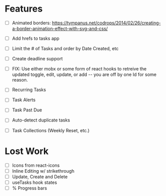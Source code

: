 # Features

- [ ] Animated borders: https://tympanus.net/codrops/2014/02/26/creating-a-border-animation-effect-with-svg-and-css/
- [ ] Add hrefs to tasks app
- [ ] Limit the # of Tasks and order by Date Created, etc
- [ ] Create deadline support
- [ ] FIX: Use either mobx or some form of react hooks to retreive the updated toggle, edit, update, or add -- you are off by one Id for some reason.
- [ ] Recurring Tasks
- [ ] Task Alerts
- [ ] Task Past Due
- [ ] Auto-detect duplicate tasks
- [ ] Task Collections (Weekly Reset, etc.)


# Lost Work

- [ ] Icons from react-icons
- [ ] Inline Editing w/ strikethrough
- [ ] Update, Create and Delete
- [ ] useTasks hook states 
- [ ] % Progress bars